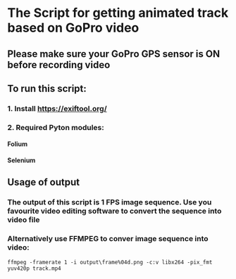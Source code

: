 # The Script for getting animated track based on GoPro video
## Please make sure your GoPro GPS sensor is ON before recording video

## To run this script:
### 1. Install https://exiftool.org/
### 2. Required Pyton modules: 
#### Folium 
#### Selenium

## Usage of output
### The output of this script is 1 FPS image sequence. Use you favourite video editing software to convert the sequence into video file
### Alternatively use FFMPEG to conver image sequence into video:
```ffmpeg -framerate 1 -i output\frame%04d.png -c:v libx264 -pix_fmt yuv420p track.mp4``` 